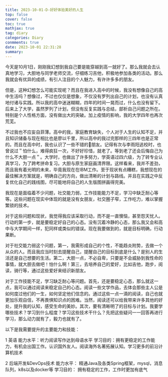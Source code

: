 ```yaml
---
title: 2023-10-01-D-好好体验美好的人生
top: false
cover: false
toc: true
mathjax: true
tag: diary
categories: Diary
conmments: true
date: 2023-10-01 22:31:28
summary:
---
```


今天是10月1日，刚刚我幻想到我自己要是能穿越到高一就好了。那么我就会去认真地学习，大胆地与同学老师交流，仔细练习吉他，积极地参加各类的活动。那么我就会有优异的成绩，有引人注目的个人魅力，有许许多多的朋友。



但是，这种幻想怎么可能实现呢？而且在我进入高中的时候，我没有想像自己的高中生活吗？想像过，不过也仅仅是想象，不仅没有罗列出自己的计划，也没有认真地付诸与实践。所以我的高中迷迷糊糊，四年的时间一晃而过，什么也没有留下。后来上了大学，虽然罗列了计划，但没有反复实践与总结，部析自己问题之所在。特别是个人性格方面，没有做出大的突破。加上疫情的影响，我的大学四年也再次荒芜。



不过我也不应妄自菲薄。高中的我，家庭教育缺失，个人对于人生的认知不足，并且知识储备与现在相比也是廖以千里，所以高中的我过完那样的三四年也是正常的。而且在高中时，我也认识了一些不错的👯朋友。记得有次与李雨阳逃校时，也曾说过＂怕什么，难得疯狂一次，不好好珍惜，就老了。等到老了还会后悔自己为什么不大胆一点＂。大学时，也做出了许多努力，学英语过四六级，为了转专业认真学习，为了跨考拼命复习。大胆与原生家庭画清界限。这样看来，我并不差劲，而且我有着光明的未来，毕竟我现在在IBM工作。至于现状有点糟糕，我想现在的最佳解决方案就是，明确自己的方向，做出清晰的计划与路线。并且在实践之中反复优化自己的践线图，尽可能地将自己的人生版图拼画得完美。



我现在是面临着不少问题，社交能力弱，工作技能能力不足，学习中缺乏耐心等等。这些问题在现实中体现的就是没有女朋友，社交圈子窄，工作吃力，难以掌握繁锁的技术。



对于这些问题和现状，我觉得我应该采取行动，而不是一直懊恼，甚至怨天忧人。行动的第一步，就是要稳定好自己的心态。没有沉着冷静的心态，那么我又会和高中与大学期间一样，犯同样或类似的错误。现在我要做到的，就是目标明确，行动果断。





对于社交能力弱这个问题，第一，我需形成自己的个性，不能趋炎附势，去做一个从众的人。而且我应当时刻去提醒自己，提醒自己的目标到底是什么？是别人的生活还是自己想要的生活。第二，大胆一点，不必自卑，只要是不会威胁到我性命的事情，就大胆去做吧！怕什么啊！第三，去培养自己的爱好，比如吉他，跑步，阅读，骑行等，通过这些爱好来结识新朋友。



对于工作技能不足，学习缺乏耐心等问题。首先，还是要稳定心态，那么就这一点，我可以通过阅读来稳定自己的心态。阅读一些文学作品，去体会那些主人公是如何度过他们的一生，如何坚定他们信念的。通过这些一点一滴的阅读，自己也就更加乐观自信，不再畏惧知识点的困难。当然，阅读还可以给我带来许多其他的好处，提升我的认知，感受生命的美妙。其次，要有清晰明了的目标与计划。我要学哪些技术？学习到什么程度？学习这些技术干什么？先把这些疑问一一回答再进行学习，那么动力就有了，毅力也就有了。



以下是我需要提升的主要能力和技能：



1 英语  能力水平：听力阅读写作达到母语水平  学习目的：拥有更稳定的工作能力，有机会出国工作。认识国外友人。阅读海外名著拓展认知。学习更多的前沿计算机技术



2 后端开发&DevOps技术  能力水平： 精通Java及各类Spring框架，mysql，消息队列，k8s以及docker等  学习目的： 拥有稳定的工作，工作时更加有底气
